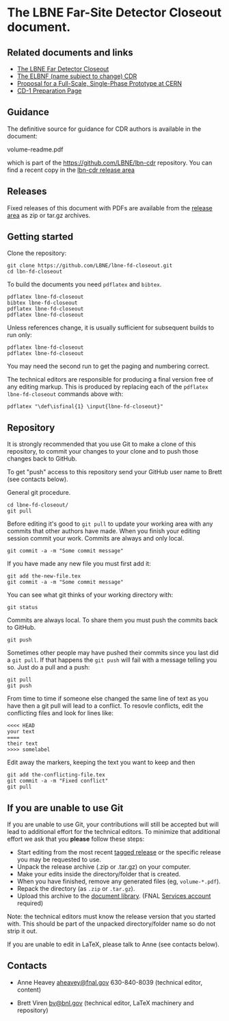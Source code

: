The LBNE Far-Site Detector Closeout document.
====

Related documents and links
---

* [The LBNE Far Detector Closeout](https://github.com/LBNE/lbne-fd-closeout)
* [The ELBNF (name subject to change) CDR](https://github.com/LBNE/lbn-cdr)
* [Proposal for a Full-Scale, Single-Phase Prototype at CERN](https://github.com/LBNE/cern-prototype-proposal)
* [CD-1 Preparation Page](https://web.fnal.gov/project/LBNF/ReviewsAndAssessments/CD-1Preparation/SitePages/CD-1%20Preparation%20Home.aspx)

Guidance
---

The definitive source for guidance for CDR authors is available in the
document:

  volume-readme.pdf

which is part of the https://github.com/LBNE/lbn-cdr repository.  You can find a recent copy in the [lbn-cdr release area](https://github.com/LBNE/lbn-cdr/releases)

Releases
---

Fixed releases of this document with PDFs are available from the [release area](https://github.com/LBNE/lbne-fd-closeout/releases) as zip or tar.gz archives.

Getting started
---

Clone the repository:

    git clone https://github.com/LBNE/lbne-fd-closeout.git
    cd lbn-fd-closeout

To build the documents you need `pdflatex` and `bibtex`.

    pdflatex lbne-fd-closeout
    bibtex lbne-fd-closeout
    pdflatex lbne-fd-closeout
    pdflatex lbne-fd-closeout

Unless references change, it is usually sufficient for subsequent
builds to run only:

    pdflatex lbne-fd-closeout
    pdflatex lbne-fd-closeout

You may need the second run to get the paging and numbering correct.

The technical editors are responsible for producing a final version
free of any editing markup.  This is produced by replacing each
of the `pdflatex lbne-fd-closeout` commands above with:

    pdflatex "\def\isfinal{1} \input{lbne-fd-closeout}"

Repository
---

It is strongly recommended that you use Git to make a clone of this
repository, to commit your changes to your clone and to push those
changes back to GitHub.

To get "push" access to this repository send your GitHub user name to
Brett (see contacts below).

General git procedure.  

    cd lbne-fd-closeout/
	git pull

Before editing it's good to `git pull` to update your working area
with any commits that other authors have made.  When you finish your
editing session commit your work.  Commits are always and only local.

    git commit -a -m "Some commit message"

If you have made any new file you must first add it:

    git add the-new-file.tex
    git commit -a -m "Some commit message"

You can see what git thinks of your working directory with:

    git status

Commits are always local.  To share them you must push the commits
back to GitHub. 

    git push

Sometimes other people may have pushed their commits since you last
did a `git pull`.  If that happens the `git push` will fail with a
message telling you so.  Just do a pull and a push:

    git pull
	git push


From time to time if someone else changed the same line of text as you
have then a git pull will lead to a conflict.  To resovle conflicts,
edit the conflicting files and look for lines like:

    <<<< HEAD
	your text
	====
	their text
	>>>> somelabel

Edit away the markers, keeping the text you want to keep and then

    git add the-conflicting-file.tex
    git commit -a -m "Fixed conflict"
    git pull

## If you are unable to use Git

If you are unable to use Git, your contributions will still be accepted
but will lead to additional effort for the technical editors.  To
minimize that additional effort we ask that you **please** follow these steps:

* Start editing from the most recent
  [tagged release](https://github.com/LBNE/lbn-fd-closeout/releases) or the
  specific release you may be requested to use.
* Unpack the release archive (.zip or .tar.gz) on your computer.
* Make your edits inside the directory/folder that is created.
* When you have finished, remove any generated files (eg, `volume-*.pdf`).
* Repack the directory (as `.zip` or `.tar.gz`).
* Upload this archive to the [document library](https://web.fnal.gov/project/LBNF/ReviewsAndAssessments/CD-1Preparation/Shared%20Documents/Forms/AllItems.aspx). (FNAL
[Services account](https://fermi.service-now.com/kb_view.do?sysparm_article=KB0010542) required)

Note: the technical editors must know the release version that you
started with.  This should be part of the unpacked directory/folder
name so do not strip it out.

If you are unable to edit in LaTeX, please talk to Anne (see contacts below).

Contacts
---

* Anne Heavey <aheavey@fnal.gov> 630-840-8039 (technical editor, content)

* Brett Viren <bv@bnl.gov> (technical editor, LaTeX machinery and repository)
